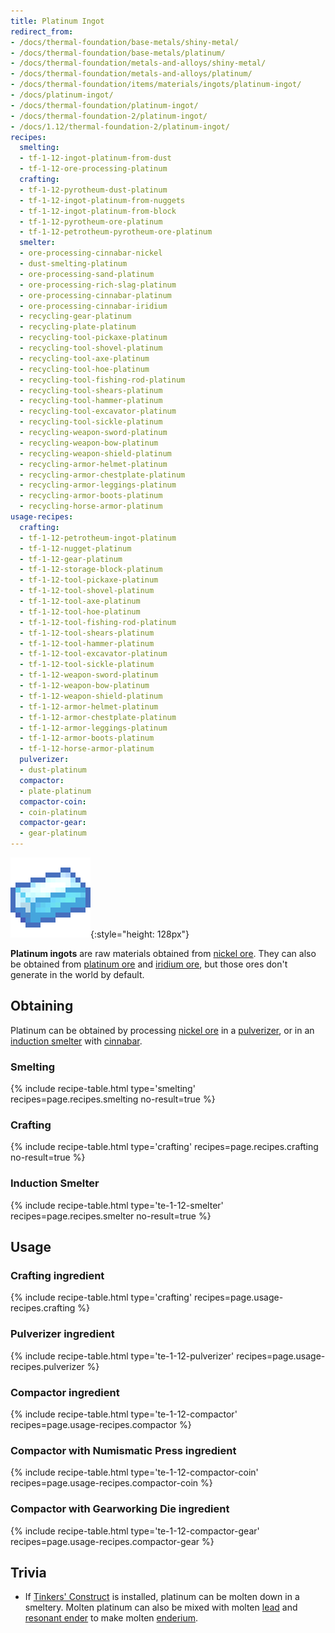 ```yaml
---
title: Platinum Ingot
redirect_from:
- /docs/thermal-foundation/base-metals/shiny-metal/
- /docs/thermal-foundation/base-metals/platinum/
- /docs/thermal-foundation/metals-and-alloys/shiny-metal/
- /docs/thermal-foundation/metals-and-alloys/platinum/
- /docs/thermal-foundation/items/materials/ingots/platinum-ingot/
- /docs/platinum-ingot/
- /docs/thermal-foundation/platinum-ingot/
- /docs/thermal-foundation-2/platinum-ingot/
- /docs/1.12/thermal-foundation-2/platinum-ingot/
recipes:
  smelting:
  - tf-1-12-ingot-platinum-from-dust
  - tf-1-12-ore-processing-platinum
  crafting:
  - tf-1-12-pyrotheum-dust-platinum
  - tf-1-12-ingot-platinum-from-nuggets
  - tf-1-12-ingot-platinum-from-block
  - tf-1-12-pyrotheum-ore-platinum
  - tf-1-12-petrotheum-pyrotheum-ore-platinum
  smelter:
  - ore-processing-cinnabar-nickel
  - dust-smelting-platinum
  - ore-processing-sand-platinum
  - ore-processing-rich-slag-platinum
  - ore-processing-cinnabar-platinum
  - ore-processing-cinnabar-iridium
  - recycling-gear-platinum
  - recycling-plate-platinum
  - recycling-tool-pickaxe-platinum
  - recycling-tool-shovel-platinum
  - recycling-tool-axe-platinum
  - recycling-tool-hoe-platinum
  - recycling-tool-fishing-rod-platinum
  - recycling-tool-shears-platinum
  - recycling-tool-hammer-platinum
  - recycling-tool-excavator-platinum
  - recycling-tool-sickle-platinum
  - recycling-weapon-sword-platinum
  - recycling-weapon-bow-platinum
  - recycling-weapon-shield-platinum
  - recycling-armor-helmet-platinum
  - recycling-armor-chestplate-platinum
  - recycling-armor-leggings-platinum
  - recycling-armor-boots-platinum
  - recycling-horse-armor-platinum
usage-recipes:
  crafting:
  - tf-1-12-petrotheum-ingot-platinum
  - tf-1-12-nugget-platinum
  - tf-1-12-gear-platinum
  - tf-1-12-storage-block-platinum
  - tf-1-12-tool-pickaxe-platinum
  - tf-1-12-tool-shovel-platinum
  - tf-1-12-tool-axe-platinum
  - tf-1-12-tool-hoe-platinum
  - tf-1-12-tool-fishing-rod-platinum
  - tf-1-12-tool-shears-platinum
  - tf-1-12-tool-hammer-platinum
  - tf-1-12-tool-excavator-platinum
  - tf-1-12-tool-sickle-platinum
  - tf-1-12-weapon-sword-platinum
  - tf-1-12-weapon-bow-platinum
  - tf-1-12-weapon-shield-platinum
  - tf-1-12-armor-helmet-platinum
  - tf-1-12-armor-chestplate-platinum
  - tf-1-12-armor-leggings-platinum
  - tf-1-12-armor-boots-platinum
  - tf-1-12-horse-armor-platinum
  pulverizer:
  - dust-platinum
  compactor:
  - plate-platinum
  compactor-coin:
  - coin-platinum
  compactor-gear:
  - gear-platinum
---
```


![Platinum ingot](/assets/images/thermal-foundation-2/ingot-platinum.png){:style="height: 128px"}


**Platinum ingots** are raw materials obtained from [nickel
ore](/docs/1.12/thermal-foundation/nickel-ore/). They can also be obtained from [platinum
ore](/docs/1.12/thermal-foundation/platinum-ore/) and [iridium ore](/docs/1.12/thermal-foundation/iridium-ore/), but those ores
don't generate in the world by default.


Obtaining
---------

Platinum can be obtained by processing [nickel ore](/docs/1.12/thermal-foundation/nickel-ore/) in a
[pulverizer](/docs/1.12/thermal-expansion/pulverizer/), or in an [induction
smelter](/docs/1.12/thermal-expansion/induction-smelter/) with [cinnabar](/docs/1.12/thermal-foundation/cinnabar/).

### Smelting
{% include recipe-table.html type='smelting' recipes=page.recipes.smelting no-result=true %}

### Crafting
{% include recipe-table.html type='crafting' recipes=page.recipes.crafting no-result=true %}

### Induction Smelter
{% include recipe-table.html type='te-1-12-smelter' recipes=page.recipes.smelter no-result=true %}


Usage
-----

### Crafting ingredient
{% include recipe-table.html type='crafting' recipes=page.usage-recipes.crafting %}

### Pulverizer ingredient
{% include recipe-table.html type='te-1-12-pulverizer' recipes=page.usage-recipes.pulverizer %}

### Compactor ingredient
{% include recipe-table.html type='te-1-12-compactor' recipes=page.usage-recipes.compactor %}

### Compactor with Numismatic Press ingredient
{% include recipe-table.html type='te-1-12-compactor-coin' recipes=page.usage-recipes.compactor-coin %}

### Compactor with Gearworking Die ingredient
{% include recipe-table.html type='te-1-12-compactor-gear' recipes=page.usage-recipes.compactor-gear %}


Trivia
------

* If [Tinkers'
  Construct](https://minecraft.curseforge.com/projects/tinkers-construct) is
  installed, platinum can be molten down in a smeltery. Molten platinum can also
  be mixed with molten [lead](/docs/1.12/thermal-foundation/lead-ingot/) and [resonant
  ender](/docs/1.12/thermal-foundation/resonant-ender/) to make molten
  [enderium](/docs/1.12/thermal-foundation/enderium-ingot/).
